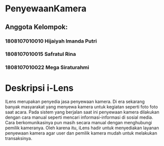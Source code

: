 # PenyewaanKamera

## Anggota Kelompok:
### 1808107010010 Hijaiyah Imanda Putri
### 1808107010015 Safratul Rina
### 1808107010022 Mega Siraturahmi

# Deskripsi i-Lens
ILens merupakan penyedia jasa penyewaan kamera. Di era sekarang banyak masyarakat yang menyewa kamera untuk kegiatan seperti foto foto saat acara. Pada sistem yang  berjalan saat ini penyewaan kamera dilakukan dengan cara manual seperti mencari informasi-informasi di sosial media. Cara berkomunikasinya pun masih secara manual dengan menghubungi pemilik kameranya. Oleh karena itu, iLens hadir untuk menyediakan layanan penyewaan kamera agar user dan pemilik kamera mudah untuk melakukan transaksinya.


